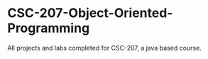 # CSC-207-Object-Oriented-Programming
All projects and labs completed for CSC-207, a java based course.
